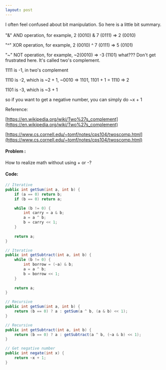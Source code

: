 ```yaml
---
layout: post
---
```


I often feel confused about bit manipulation. So here is a little bit summary.  
<br>
"&" AND operation, for example, 2 (0010) & 7 (0111) => 2 (0010)  

"^" XOR operation, for example, 2 (0010) ^ 7 (0111) => 5 (0101)  

"~" NOT operation, for example, ~2(0010) => -3 (1101) what??? Don't get frustrated here. It's called two's complement.  

1111 is -1, in two's complement  

1110 is -2, which is ~2 + 1, ~0010 => 1101, 1101 + 1 = 1110 => 2  

1101 is -3, which is ~3 + 1  

so if you want to get a negative number, you can simply do ~x + 1  

Reference:  

[https://en.wikipedia.org/wiki/Two%27s_complement](https://en.wikipedia.org/wiki/Two%27s_complement)  

[https://www.cs.cornell.edu/~tomf/notes/cps104/twoscomp.html](https://www.cs.cornell.edu/~tomf/notes/cps104/twoscomp.html)

#### Problem :
How to realize math without using + or -?  
#### Code:
```java
// Iterative
public int getSum(int a, int b) {
	if (a == 0) return b;
	if (b == 0) return a;

	while (b != 0) {
		int carry = a & b;
		a = a ^ b;
		b = carry << 1;
	}
	
	return a;
}

// Iterative
public int getSubtract(int a, int b) {
	while (b != 0) {
		int borrow = (~a) & b;
		a = a ^ b;
		b = borrow << 1;
	}
	
	return a;
}

// Recursive
public int getSum(int a, int b) {
	return (b == 0) ? a : getSum(a ^ b, (a & b) << 1);
}

// Recursive
public int getSubtract(int a, int b) {
	return (b == 0) ? a : getSubtract(a ^ b, (~a & b) << 1);
}

// Get negative number
public int negate(int x) {
	return ~x + 1;
}
```
